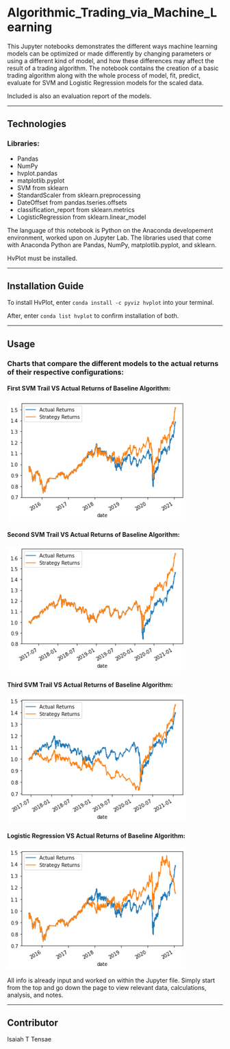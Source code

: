 # Algorithmic_Trading_via_Machine_Learning

This Jupyter notebooks demonstrates the different ways machine learning models can be optimized or made differently by changing parameters or using a different kind of model, and how these differences may affect the result of a trading algorithm.
The notebook contains the creation of a basic trading algorithm along with the whole process of model, fit, predict, evaluate for SVM and Logistic Regression models for the scaled data.

Included is also an evaluation report of the models.

---

## Technologies

### Libraries:
* Pandas
* NumPy
* hvplot.pandas
* matplotlib.pyplot
* SVM from sklearn
* StandardScaler from sklearn.preprocessing
* DateOffset from pandas.tseries.offsets
* classification_report from sklearn.metrics
* LogisticRegression from sklearn.linear_model

The language of this notebook is Python on the Anaconda developement environment, worked upon on Jupyter Lab. The libraries used that come with Anaconda Python are Pandas, NumPy, matplotlib.pyplot, and sklearn.

HvPlot must be installed.

---

## Installation Guide

To install HvPlot, enter `conda install -c pyviz hvplot` into your terminal.

After, enter `conda list hvplot` to confirm installation of both.

---

## Usage

### Charts that compare the different models to the actual returns of their respective configurations:

#### First SVM Trail VS Actual Returns of Baseline Algorithm:

![Screenshot of original evaluation.](images/svm_trial_1.png)

#### Second SVM Trail VS Actual Returns of Baseline Algorithm:

![Screenshot of resampled evaluation.](images/svm_trial_2.png)

#### Third SVM Trail VS Actual Returns of Baseline Algorithm:

![Screenshot of original evaluation.](images/svm_trial_3.png)

#### Logistic Regression VS Actual Returns of Baseline Algorithm:

![Screenshot of original evaluation.](images/logreg_trial.png)

All info is already input and worked on within the Jupyter file. Simply start from the top and go down the page to view relevant data, calculations, analysis, and notes.

---

## Contributor

Isaiah T Tensae